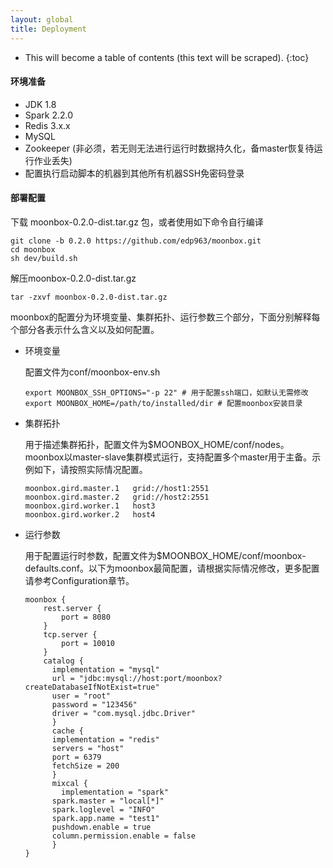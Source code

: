 ```yaml
---
layout: global
title: Deployment
---
```


* This will become a table of contents (this text will be scraped).
{:toc}
#### 环境准备

- JDK 1.8
- Spark 2.2.0
- Redis 3.x.x
- MySQL
- Zookeeper (非必须，若无则无法进行运行时数据持久化，备master恢复待运行作业丢失)
- 配置执行启动脚本的机器到其他所有机器SSH免密码登录

#### 部署配置

下载 moonbox-0.2.0-dist.tar.gz 包，或者使用如下命令自行编译

```
git clone -b 0.2.0 https://github.com/edp963/moonbox.git
cd moonbox
sh dev/build.sh
```

解压moonbox-0.2.0-dist.tar.gz

```
tar -zxvf moonbox-0.2.0-dist.tar.gz
```

moonbox的配置分为环境变量、集群拓扑、运行参数三个部分，下面分别解释每个部分各表示什么含义以及如何配置。

- 环境变量

  配置文件为conf/moonbox-env.sh

  ```
  export MOONBOX_SSH_OPTIONS="-p 22" # 用于配置ssh端口，如默认无需修改
  export MOONBOX_HOME=/path/to/installed/dir # 配置moonbox安装目录
  ```

- 集群拓扑

  用于描述集群拓扑，配置文件为$MOONBOX_HOME/conf/nodes。moonbox以master-slave集群模式运行，支持配置多个master用于主备。示例如下，请按照实际情况配置。

  ```
  moonbox.gird.master.1   grid://host1:2551
  moonbox.gird.master.2   grid://host2:2551
  moonbox.gird.worker.1   host3
  moonbox.gird.worker.2   host4
  ```

- 运行参数

  用于配置运行时参数，配置文件为$MOONBOX_HOME/conf/moonbox-defaults.conf。以下为moonbox最简配置，请根据实际情况修改，更多配置请参考Configuration章节。

  ```
  moonbox {
      rest.server {
          port = 8080
      }
      tcp.server {
          port = 10010
      }
      catalog {
      	implementation = "mysql"
      	url = "jdbc:mysql://host:port/moonbox?createDatabaseIfNotExist=true"
      	user = "root"
      	password = "123456"
      	driver = "com.mysql.jdbc.Driver"
    	}
    	cache {
      	implementation = "redis"
      	servers = "host"
      	port = 6379
      	fetchSize = 200
    	}
    	mixcal {
          implementation = "spark"
      	spark.master = "local[*]"
      	spark.loglevel = "INFO"
      	spark.app.name = "test1"
      	pushdown.enable = true
      	column.permission.enable = false
    	}
  }
  ```

  ​